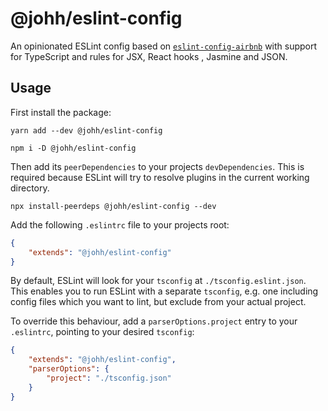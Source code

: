 # @johh/eslint-config

An opinionated ESLint config based on [`eslint-config-airbnb`](https://www.npmjs.com/package/eslint-config-airbnb) with support for TypeScript and rules for JSX, React hooks , Jasmine and JSON.

## Usage

First install the package:

```
yarn add --dev @johh/eslint-config
```

```
npm i -D @johh/eslint-config
```

Then add its `peerDependencies` to your projects `devDependencies`. This is required because ESLint will try to resolve plugins in the current working directory.

```
npx install-peerdeps @johh/eslint-config --dev
```

Add the following `.eslintrc` file to your projects root:

```json
{
    "extends": "@johh/eslint-config"
}
```

By default, ESLint will look for your `tsconfig` at `./tsconfig.eslint.json`. This enables you to run ESLint with a separate `tsconfig`, e.g. one including config files which you want to lint, but exclude from your actual project. 

To override this behaviour, add a `parserOptions.project` entry to your `.eslintrc`, pointing to your desired `tsconfig`:

```json
{
    "extends": "@johh/eslint-config",
    "parserOptions": {
        "project": "./tsconfig.json"
    }
}
```

